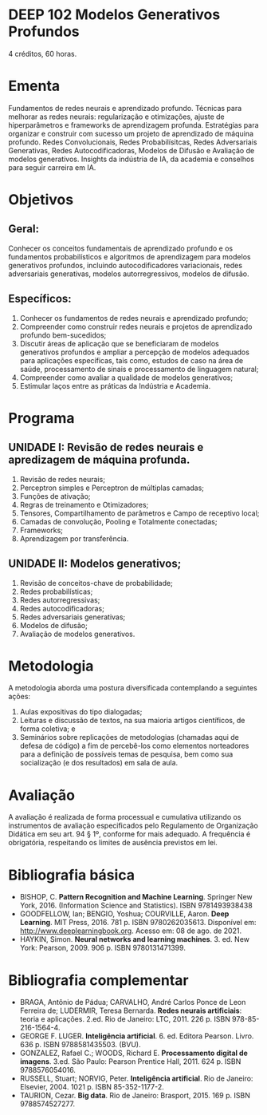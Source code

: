 # DEEP 102 Modelos Generativos Profundos
4 créditos, 60 horas.

# Ementa
Fundamentos de redes neurais e aprendizado profundo. Técnicas para melhorar as redes
neurais: regularização e otimizações, ajuste de hiperparâmetros e frameworks de aprendizagem
profunda. Estratégias para organizar e construir com sucesso um projeto de aprendizado de
máquina profundo. Redes Convolucionais, Redes Probabilísitcas, Redes Adversariais
Generativas, Redes Autocodificadoras, Modelos de Difusão e Avaliação de modelos
generativos. Insights da indústria de IA, da academia e conselhos para seguir carreira em IA.

# Objetivos

## Geral:
Conhecer os conceitos fundamentais de aprendizado profundo e os fundamentos
probabilísticos e algoritmos de aprendizagem para modelos generativos profundos, incluindo
autocodificadores variacionais, redes adversariais generativas, modelos autorregressivos,
modelos de difusão.

## Específicos:
1. Conhecer os fundamentos de redes neurais e aprendizado profundo;
2. Compreender como construir redes neurais e projetos de aprendizado profundo bem-sucedidos;
3. Discutir áreas de aplicação que se beneficiaram de modelos generativos profundos e ampliar a percepção de modelos adequados para aplicações específicas, tais como, estudos de caso na área de saúde, processamento de sinais e processamento de linguagem natural;
4. Compreender como avaliar a qualidade de modelos generativos;
5. Estimular laços entre as práticas da Indústria e Academia.


# Programa

## UNIDADE I: Revisão de redes neurais e apredizagem de máquina profunda.
1. Revisão de redes neurais;
2. Perceptron simples e Perceptron de múltiplas camadas;
3. Funções de ativação;
4. Regras de treinamento e Otimizadores;
5. Tensores, Compartilhamento de parâmetros e Campo de receptivo local;
6. Camadas de convolução, Pooling e Totalmente conectadas;
7. Frameworks;
8. Aprendizagem por transferência.

## UNIDADE II: Modelos generativos;
1. Revisão de conceitos-chave de probabilidade;
2. Redes probabilísticas;
3. Redes autorregressivas;
4. Redes autocodificadoras;
5. Redes adversariais generativas;
6. Modelos de difusão;
7. Avaliação de modelos generativos.


# Metodologia
A metodologia aborda uma postura diversificada contemplando a seguintes ações:
1. Aulas expositivas do tipo dialogadas;
2. Leituras e discussão de textos, na sua maioria artigos científicos, de forma coletiva; e
3. Seminários sobre replicações de metodologias (chamadas aqui de defesa de código) a fim de percebê-los como elementos norteadores para a definição de possíveis temas de pesquisa, bem como sua socialização (e dos resultados) em sala de aula.

# Avaliação
A avaliação é realizada de forma processual e cumulativa utilizando os instrumentos de avaliação especificados pelo Regulamento de Organização Didática em seu art. 94 § 1º, conforme for mais adequado. A frequência é obrigatória, respeitando os limites de ausência previstos em lei.

# Bibliografia básica
- BISHOP, C. **Pattern Recognition and Machine Learning**. Springer New York, 2016. (Information Science and Statistics). ISBN 9781493938438
- GOODFELLOW, Ian; BENGIO, Yoshua; COURVILLE, Aaron. **Deep Learning**. MIT Press, 2016. 781 p. ISBN 9780262035613. Disponível em: http://www.deeplearningbook.org. Acesso em: 08 de ago. de 2021.
- HAYKIN, Simon. **Neural networks and learning machines**. 3. ed. New York: Pearson, 2009. 906 p. ISBN 9780131471399.

# Bibliografia complementar

- BRAGA, Antônio de Pádua; CARVALHO, André Carlos Ponce de Leon Ferreira de; LUDERMIR, Teresa Bernarda. **Redes neurais artificiais**: teoria e aplicações. 2.ed. Rio de Janeiro: LTC, 2011. 226 p. ISBN 978-85-216-1564-4.
- GEORGE F. LUGER. **Inteligência artificial**. 6. ed. Editora Pearson. Livro. 636 p. ISBN 9788581435503. (BVU).
- GONZALEZ, Rafael C.; WOODS, Richard E. **Processamento digital de imagens**. 3.ed. São Paulo: Pearson Prentice Hall, 2011. 624 p. ISBN 9788576054016.
- RUSSELL, Stuart; NORVIG, Peter. **Inteligência artificial**. Rio de Janeiro: Elsevier, 2004. 1021 p. ISBN 85-352-1177-2.
- TAURION, Cezar. **Big data**. Rio de Janeiro: Brasport, 2015. 169 p. ISBN 9788574527277.